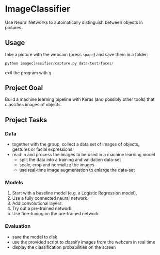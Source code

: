 # ImageClassifier

Use Neural Networks to automatically distinguish between objects in pictures. 


## Usage

take a picture with the webcam (press `space`) and save them in a folder:

```python
python imageclassifier/capture.py data/test/faces/
```

exit the program with `q`


## Project Goal

Build a machine learning pipeline with Keras (and possibly other tools) that classifies images of objects. 


## Project Tasks

### Data 

- together with the group, collect a data set of images of objects, gestures or facial expressions
- read in and process the images to be used in a machine learning model
    - split the data into a training and validation data-set
    - scale, crop and normalize the images
    - use real-time image augmentation to enlarge the data-set
    
### Models

1. Start with a baseline model (e.g. a Logistic Regression model).
2. Use a fully connected neural network.
3. Add convolutional layers. 
4. Try out a pre-trained network.
5. Use fine-tuning on the pre-trained network.

  
### Evaluation

- save the model to disk 
- use the provided script to classify images from the webcam in real time
- display the classification probabilities on the screen




